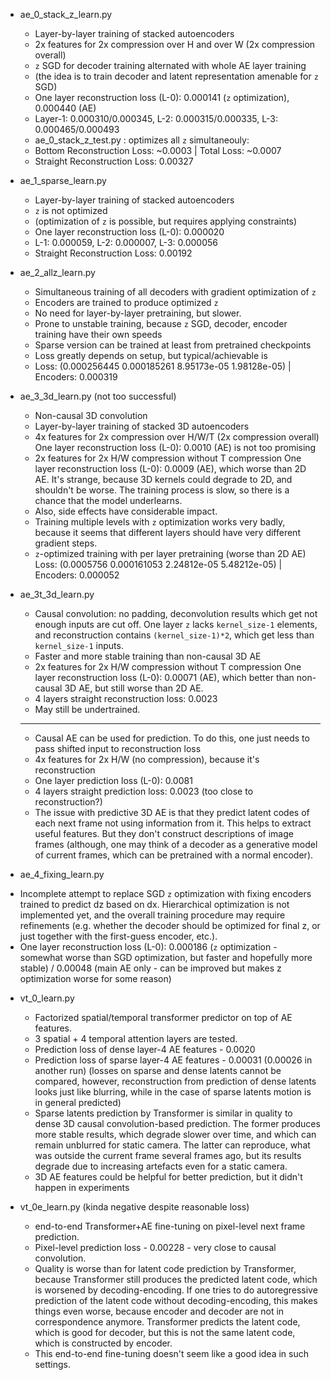 * ae_0_stack_z_learn.py
   - Layer-by-layer training of stacked autoencoders
   - 2x features for 2x compression over H and over W (2x compression overall)
   - `z` SGD for decoder training alternated with whole AE layer training
   - (the idea is to train decoder and latent representation amenable for `z` SGD)
   - One layer reconstruction loss (L-0): 0.000141 (`z` optimization), 0.000440 (AE)
   - Layer-1: 0.000310/0.000345, L-2: 0.000315/0.000335, L-3: 0.000465/0.000493
   - ae_0_stack_z_test.py : optimizes all `z` simultaneouly:
   - Bottom Reconstruction Loss: ~0.0003 | Total Loss: ~0.0007
   - Straight Reconstruction Loss: 0.00327

* ae_1_sparse_learn.py
   - Layer-by-layer training of stacked autoencoders
   - `z` is not optimized
   - (optimization of `z` is possible, but requires applying constraints)
   - One layer reconstruction loss (L-0): 0.000020
   - L-1: 0.000059, L-2: 0.000007, L-3: 0.000056
   - Straight Reconstruction Loss: 0.00192

* ae_2_allz_learn.py
   - Simultaneous training of all decoders with gradient optimization of `z`
   - Encoders are trained to produce optimized `z`
   - No need for layer-by-layer pretraining, but slower.
   - Prone to unstable training, because `z` SGD, decoder, encoder training have their own speeds
   - Sparse version can be trained at least from pretrained checkpoints
   - Loss greatly depends on setup, but typical/achievable is
   - Loss: (0.000256445 0.000185261 8.95173e-05 1.98128e-05) | Encoders: 0.000319

* ae_3_3d_learn.py (not too successful)
   - Non-causal 3D convolution
   - Layer-by-layer training of stacked 3D autoencoders
   - 4x features for 2x compression over H/W/T (2x compression overall)
     One layer reconstruction loss (L-0): 0.0010 (AE) is not too promising
   - 2x features for 2x H/W compression without T compression
     One layer reconstruction loss (L-0): 0.0009 (AE), which worse than 2D AE.
     It's strange, because 3D kernels could degrade to 2D, and shouldn't be worse.
     The training process is slow, so there is a chance that the model underlearns.
   - Also, side effects have considerable impact.
   - Training multiple levels with `z` optimization works very badly, because it
     seems that different layers should have very different gradient steps.
   - `z`-optimized training with per layer pretraining (worse than 2D AE)
     Loss: (0.0005756 0.000161053 2.24812e-05 5.48212e-05) | Encoders: 0.000052

 * ae_3t_3d_learn.py
   - Causal convolution: no padding, deconvolution results which get not enough
     inputs are cut off. One layer `z` lacks `kernel_size-1` elements, and
     reconstruction contains `(kernel_size-1)*2`, which get less than
     `kernel_size-1` inputs.
   - Faster and more stable training than non-causal 3D AE
   - 2x features for 2x H/W compression without T compression
     One layer reconstruction loss (L-0): 0.00071 (AE), which
     better than non-causal 3D AE, but still worse than 2D AE.
   - 4 layers straight reconstruction loss: 0.0023
   - May still be undertrained.
   - ------------------
   - Causal AE can be used for prediction. To do this, one just needs to
     pass shifted input to reconstruction loss
   - 4x features for 2x H/W (no compression), because it's reconstruction
   - One layer prediction loss (L-0): 0.0081
   - 4 layers straight prediction loss: 0.0023 (too close to reconstruction?)
   - The issue with predictive 3D AE is that they predict latent codes of
     each next frame not using information from it. This helps to extract
     useful features. But they don't construct descriptions of image frames
     (although, one may think of a decoder as a generative model of current
     frames, which can be pretrained with a normal encoder).

  * ae_4_fixing_learn.py
   - Incomplete attempt to replace SGD `z` optimization with fixing encoders
     trained to predict dz based on dx. Hierarchical optimization is not
     implemented yet, and the overall training procedure may require
     refinements (e.g. whether the decoder should be optimized for final z,
     or just together with the first-guess encoder, etc.).
   - One layer reconstruction loss (L-0): 0.000186 (`z` optimization - somewhat
     worse than SGD optimization, but faster and hopefully more stable) /
     0.00048 (main AE only - can be improved but makes z optimization worse
     for some reason)


  * vt_0_learn.py
    - Factorized spatial/temporal transformer predictor on top of AE features.
    - 3 spatial + 4 temporal attention layers are tested.
    - Prediction loss of dense layer-4 AE features - 0.0020
    - Prediction loss of sparse layer-4 AE features - 0.00031 (0.00026 in another run)
      (losses on sparse and dense latents cannot be compared, however, reconstruction
      from prediction of dense latents looks just like blurring, while in the case
      of sparse latents motion is in general predicted)
    - Sparse latents prediction by Transformer is similar in quality to dense
      3D causal convolution-based prediction. The former produces more stable
      results, which degrade slower over time, and which can remain unblurred for
      static camera. The latter can reproduce, what was outside the current frame
      several frames ago, but its results degrade due to increasing artefacts
      even for a static camera.
    - 3D AE features could be helpful for better prediction, but it didn't
      happen in experiments

  * vt_0e_learn.py (kinda negative despite reasonable loss)
      - end-to-end Transformer+AE fine-tuning on pixel-level next frame prediction.
      - Pixel-level prediction loss - 0.00228 - very close to causal convolution.
      - Quality is worse than for latent code prediction by Transformer, because
        Transformer still produces the predicted latent code, which is worsened
        by decoding-encoding. If one tries to do autoregressive prediction of
        the latent code without decoding-encoding, this makes things even worse,
        because encoder and decoder are not in correspondence anymore. Transformer
        predicts the latent code, which is good for decoder, but this is not the same
        latent code, which is constructed by encoder.
      - This end-to-end fine-tuning doesn't seem like a good idea in such settings.
